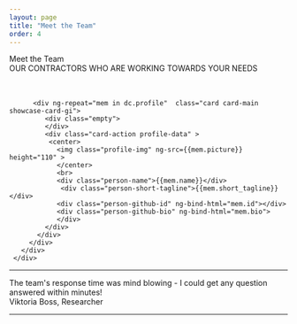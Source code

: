 ```yaml
---
layout: page
title: "Meet the Team"
order: 4
---
```

<div ng-app="viperdev">
<div ng-controller="Data as dc">
<section id="test1">
  <div class="container">
   <div >
    <div class="dive-title">Meet the Team</div>
    <div class="viper-subtitle">OUR CONTRACTORS WHO ARE WORKING TOWARDS YOUR NEEDS</div>
    <br><br>
    <div class="images row">
      <div class="col-md-12">
        <div class="container">
          <div class="row showcase-gi">

          <div ng-repeat="mem in dc.profile"  class="card card-main showcase-card-gi">
             <div class="empty">
             </div>
             <div class="card-action profile-data" >
              <center>
                <img class="profile-img" ng-src={{mem.picture}} height="110" >
                </center>
                <br>
                <div class="person-name">{{mem.name}}</div>
                 <div class="person-short-tagline">{{mem.short_tagline}}</div>
                <div class="person-github-id" ng-bind-html="mem.id"></div>
                <div class="person-github-bio" ng-bind-html="mem.bio">
                </div>
             </div>
           </div>
         </div>
       </div>
     </div>
   </div>
 </div>
 <hr>
 <div class="" href="#one!">
      <div class="quotation">
      The team's response time was mind blowing - I could get any question answered within minutes!
</div>
<div class="author-quote">Viktoria Boss, Researcher</div>
    </div>
    <hr>
</div>

<br><br>
<section>
</section>
</section>
</div>
</div>

<style type="text/css">
  .showcase-gi{
    margin-left: 0em !important;
    margin-right: 0em !important;
  }

  .person-github-bio > a{
    text-transform: none !important;
    margin-right: 0em !important;
  }

   .person-github-id > a{
    text-transform: none !important;
    margin-right: 0em !important;
    color: whitesmoke !important;
    cursor: auto !important;
  }

  .person-github-id > a:hover {
    text-transform: none !important;
    margin-right: 0em !important;
    color: orange !important;
    cursor: auto !important;
  }


  .person-short-tagline{
    padding: 0.2em;
    text-align: center;
    text-transform: uppercase !important;
    letter-spacing: 0.1em;
    color: whitesmoke;
    font-size: 12px;
    font-weight: 500;
  }
</style>
